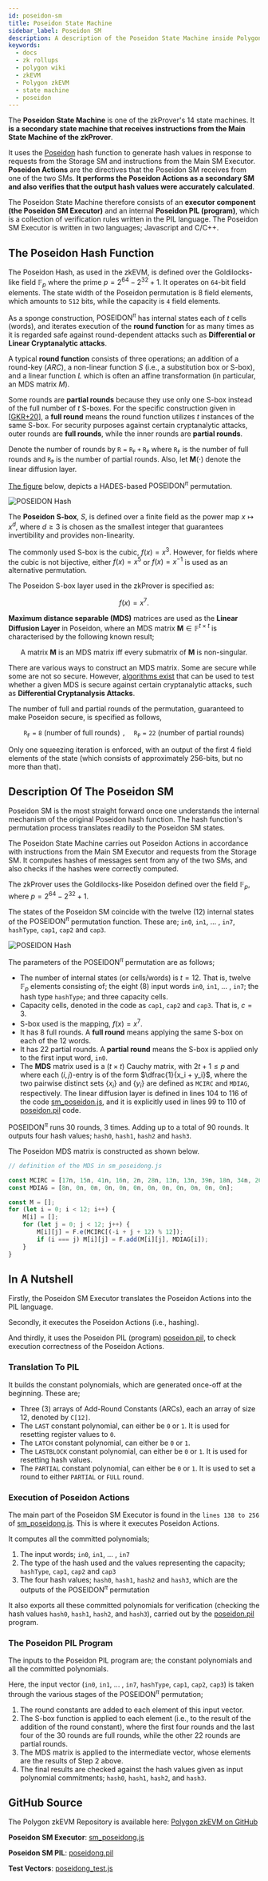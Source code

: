 ```yaml
---
id: poseidon-sm
title: Poseidon State Machine
sidebar_label: Poseidon SM
description: A description of the Poseidon State Machine inside Polygon zkEVM.
keywords:
  - docs
  - zk rollups
  - polygon wiki
  - zkEVM
  - Polygon zkEVM
  - state machine
  - poseidon
---
```


The **Poseidon State Machine** is one of the zkProver's 14 state machines. It **is a secondary state machine that receives instructions from the Main State Machine of the zkProver**.

It uses the [Poseidon](https://eprint.iacr.org/2019/458.pdf) hash function to generate hash values in response to requests from the Storage SM and instructions from the Main SM Executor. **Poseidon Actions** are the directives that the Poseidon SM receives from one of the two SMs. **It performs the Poseidon Actions as a secondary SM and also verifies that the output hash values were accurately calculated**.

The Poseidon State Machine therefore consists of an **executor component (the Poseidon SM Executor)** and an internal **Poseidon PIL (program)**, which is a collection of verification rules written in the PIL language. The Poseidon SM Executor is written in two languages; Javascript and C/C++.

## The Poseidon Hash Function 

The Poseidon Hash, as used in the zkEVM, is defined over the Goldilocks-like field $\mathbb{F}_p$ where the prime $p = 2^{64} - 2^{32} + 1$. It operates on $\mathtt{64}$-bit field elements. The state width of the Poseidon permutation is $8$ field elements, which amounts to $\mathtt{512}$ bits, while the capacity is $\mathtt{4}$ field elements.

As a sponge construction, $\text{POSEIDON}^{\pi}$ has internal states each of  $t$ cells (words), and iterates execution of the **round function** for as many times as it is regarded safe against round-dependent attacks such as **Differential or Linear Cryptanalytic attacks**. 

A typical **round function** consists of three operations; an addition of a round-key ($ARC$), a non-linear function $S$ (i.e., a substitution box or S-box), and a linear function $L$ which is often an affine transformation (in particular, an MDS matrix $M$). 

Some rounds are **partial rounds** because they use only one S-box instead of the full number of $t$ S-boxes. For the specific construction given in [[GKR+20](https://eprint.iacr.org/2019/458.pdf)], a **full round** means the round function utilizes $t$ instances of the same S-box. For security purposes against certain cryptanalytic attacks, outer rounds are **full rounds**, while the inner rounds are **partial rounds**. 

Denote the number of rounds by $\mathtt{R = R_F + R_P}$ where  $\mathtt{R_F}$  is the number of full rounds and $\mathtt{R_P}$ is the number of partial rounds. Also, let $\mathbf{M}(\cdot)$ denote the linear diffusion layer.

[The figure](https://eprint.iacr.org/2019/458.pdf) below, depicts a HADES-based $\text{POSEIDON}^{\pi}$ permutation.

![POSEIDON Hash ](figures/01psd-hades-based-poseidon-perm.png)

The **Poseidon S-box**, $S$, is defined over a finite field as the power map $x\mapsto x^d$, where $d\geq 3$  is chosen as the smallest integer that guarantees invertibility and provides non-linearity.

The commonly used S-box is the cubic, $f(x) = x^3$. However, for fields where the cubic is not bijective, either $f(x) = x^5$ or $f(x) = x^{-1}$ is used as an alternative permutation.

The Poseidon S-box layer used in the zkProver is specified as:

$$
f(x) = x^7.
$$

**Maximum distance separable (MDS)** matrices are used as the **Linear Diffusion Layer** in Poseidon, where an MDS matrix $\mathbf{M} \in \mathbb{F}^{t \times t}$ is characterised by the following known result;

$$
\text{A matrix } \mathbf{M} \text{ is an MDS matrix } \text{ iff } \text{ every submatrix of } \mathbf{M} \text{ is non-singular. }
$$

There are various ways to construct an MDS matrix. Some are secure while some are not so secure. However, [algorithms exist](https://eprint.iacr.org/2020/500.pdf) that can be used to test whether a given MDS is secure against certain cryptanalytic attacks, such as **Differential Cryptanalysis Attacks**.

The number of full and partial rounds of the permutation, guaranteed to make Poseidon secure, is specified as follows,

$$
\mathtt{R_F = 8 \text{ (number of full rounds) }, \quad R_P = 22 \text{ (number of partial rounds)}}
$$

Only one squeezing iteration is enforced, with an output of the first $4$ field elements of the state (which consists of approximately $256$-bits, but no more than that). 

## Description Of The Poseidon SM

Poseidon SM is the most straight forward once one understands the internal mechanism of the original Poseidon hash function. The hash function's permutation process translates readily to the Poseidon SM states. 

The Poseidon State Machine carries out Poseidon Actions in accordance with instructions from the Main SM Executor and requests from the Storage SM. It computes hashes of messages sent from any of the two SMs, and also checks if the hashes were correctly computed.

The zkProver uses the Goldilocks-like Poseidon defined over the field  $\mathbb{F}_p$, where  $p = 2^{64} - 2^{32} + 1$.

The states of the Poseidon SM coincide with the twelve (12) internal states of the $\text{POSEIDON}^{\pi}$ permutation function. These are; `in0`, `in1`, ... , `in7`, `hashType`, `cap1`, `cap2` and `cap3`. 

![POSEIDON Hash ](figures/02psd-poseidon-hash-pic.png)

The parameters of the $\text{POSEIDON}^{\pi}$ permutation are as follows; 

- The number of internal states (or cells/words) is $t = 12$. That is, twelve $\mathbb{F}_p$ elements consisting of; the eight (8) input words `in0`, `in1`, ... , `in7`; the hash type `hashType`; and three capacity cells.
- Capacity cells, denoted in the code as `cap1`, `cap2` and `cap3`. That is, $c = 3$.
- S-box used is the mapping, $f(x) = x^7$.
- It has 8 full rounds. A **full round** means applying the same S-box on each of the 12 words.
- It has 22 partial rounds. A **partial round** means the S-box is applied only to the first input word, `in0`.
- The **MDS** matrix used is a $(t\times t)$ Cauchy matrix, with $2t + 1 \leq p$ and where each $(i,j)$-entry is of the form $\dfrac{1}{x_i + y_i}$, where the two pairwise distinct sets $\{ x_i \}$ and $\{ y_i \}$ are defined as `MCIRC` and `MDIAG`, respectively. The linear diffusion layer is defined in lines 104 to 116 of the code [sm_poseidon.js](https://github.com/hermeznetwork/zkproverjs/blob/main/src/sm/sm_poseidong.js), and it is explicitly used in lines 99 to 110 of [poseidon.pil](https://github.com/hermeznetwork/zkproverjs/blob/main/pil/poseidong.pil) code.

$\text{POSEIDON}^{\pi}$ runs 30 rounds, 3 times. Adding up to a total of 90 rounds. It outputs four hash values; `hash0`, `hash1`, `hash2` and `hash3`.

The Poseidon MDS matrix is constructed as shown below.

```js title="sm_poseidong.js"
// definition of the MDS in sm_poseidong.js

const MCIRC = [17n, 15n, 41n, 16n, 2n, 28n, 13n, 13n, 39n, 18n, 34n, 20n];
const MDIAG = [8n, 0n, 0n, 0n, 0n, 0n, 0n, 0n, 0n, 0n, 0n, 0n];

const M = [];
for (let i = 0; i < 12; i++) {
    M[i] = [];
    for (let j = 0; j < 12; j++) {
        M[i][j] = F.e(MCIRC[(-i + j + 12) % 12]);
        if (i === j) M[i][j] = F.add(M[i][j], MDIAG[i]);
    }
}
```

## In A Nutshell

Firstly, the Poseidon SM Executor translates the Poseidon Actions into the PIL language.

Secondly, it executes the Poseidon Actions (i.e., hashing). 

And thirdly, it uses the Poseidon PIL (program) [poseidon.pil](https://github.com/0xPolygonHermez/zkevm-proverjs/blob/main/pil/poseidong.pil), to check execution correctness of the Poseidon Actions.

### Translation To PIL 

It builds the constant polynomials, which are generated once-off at the beginning. These are; 

- Three (3) arrays of Add-Round Constants (ARCs), each an array of size 12, denoted by  `C[12]`. 
- The `LAST` constant polynomial, can either be `0` or `1`. It is used for resetting register values to `0`.
- The `LATCH` constant polynomial, can either be `0` or `1`. 
- The `LASTBLOCK` constant polynomial, can either be `0` or `1`. It is used for resetting hash values.
- The `PARTIAL` constant polynomial, can either be `0` or `1`. It is used to set a round to either `PARTIAL` or `FULL` round.

### Execution of Poseidon Actions 

The main part of the Poseidon SM Executor is found in the `lines 138 to 256` of [sm_poseidong.js](https://github.com/0xPolygonHermez/zkevm-proverjs/blob/main/src/sm/sm_poseidong.js). This is where it executes Poseidon Actions. 

It computes all the committed polynomials;

1. The input words; `in0`, `in1`, ... , `in7`
2. The type of the hash used and the values representing the capacity; `hashType`, `cap1`, `cap2` and `cap3`
3. The four hash values; `hash0`, `hash1`, `hash2` and `hash3`, which are the outputs of the $\text{POSEIDON}^{\pi}$ permutation

It also exports all these committed polynomials for verification (checking the hash values `hash0`, `hash1`, `hash2`, and `hash3`), carried out by the [poseidon.pil](https://github.com/0xPolygonHermez/zkevm-proverjs/blob/main/pil/poseidong.pil) program.

### The Poseidon PIL Program

The inputs to the Poseidon PIL program are; the constant polynomials and all the committed polynomials. 

Here, the input vector (`in0`, `in1`, ... , `in7`, `hashType`, `cap1`, `cap2`, `cap3`) is taken through the various stages of the $\text{POSEIDON}^{\pi}$ permutation;

1. The round constants are added to each element of this input vector.
2. The S-box function is applied to each element (i.e., to the result of the addition of the round constant), where the first four rounds and the last four of the 30 rounds are full rounds, while the other 22 rounds are partial rounds.
3. The MDS matrix is applied to the intermediate vector, whose elements are the results of Step 2 above. 
4. The final results are checked against the hash values given as input polynomial commitments; `hash0`, `hash1`, `hash2`, and `hash3`.

## GitHub Source

The Polygon zkEVM Repository is available here: [Polygon zkEVM on GitHub](https://github.com/0xPolygonHermez)

**Poseidon SM Executor**: [sm_poseidong.js](https://github.com/0xPolygonHermez/zkevm-proverjs/blob/main/src/sm/sm_poseidong.js)

**Poseidon SM PIL**:  [poseidong.pil](https://github.com/0xPolygonHermez/zkevm-proverjs/blob/main/pil/poseidong.pil)

**Test Vectors**: [poseidong_test.js](https://github.com/0xPolygonHermez/zkevm-testvectors/tree/main/test/poseidon)
